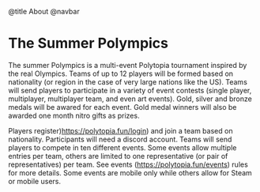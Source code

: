 @title About
@navbar

# The Summer Polympics 

The summer Polympics is a multi-event Polytopia tournament inspired by the real Olympics. Teams of up to 12 players will be formed based on nationality (or region in the case of very large nations like the US). Teams will send players to participate in a variety of event contests (single player, multiplayer, multiplayer team, and even art events). Gold, silver and bronze medals will be awared for each event. Gold medal winners will also be awarded one month nitro gifts as prizes.

Players register)https://polytopia.fun/login) and join a team based on nationality. Participants will need a discord account. Teams will send players to compete in ten different events. Some events allow multiple entries per team, others are limited to one representative (or pair of representatives) per team. See events (https://polytopia.fun/events) rules for more details. Some events are mobile only while others allow for Steam or mobile users.
